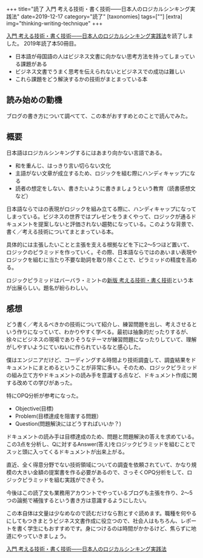+++
title="読了 入門 考える技術・書く技術――日本人のロジカルシンキング実践法"
date=2019-12-17
category="読了"
[taxonomies]
tags=[""]
[extra]
img="thinking-writing-technique"
+++

[入門 考える技術・書く技術――日本人のロジカルシンキング実践法](https://amzn.to/2Wnv3ut)を読了しました。
2019年読了本50冊目。
	
* 日本語が母国語の人はビジネス文書に向かない思考方法を持ってしまっている課題がある
* ビジネス文書でうまく思考を伝えられないとビジネスでの成功は難しい
* これら課題をどう解決するかの技術がまとまっている本

## 読み始めの動機

ブログの書き方について調べてて、この本がおすすめとのことで読んでみた。

## 概要

日本語はロジカルシンキングするにはあまり向かない言語である。

* 和を重んじ、はっきり言い切らない文化
* 主語がない文章が成立するため、ロジックを組む際にハンディキャップになる
* 読者の想定をしない、書きたいように書きましょうという教育（読書感想文など）

日本語ならではの表現がロジックを組み立てる際に、ハンディキャップになってしまっている。ビジネスの世界ではプレゼンをうまくやって、ロジックが通るドキュメントを提案しないと評価されない趨勢になっている。このような背景で、書く／考える技術についてまとまっている本。

具体的には主張したいことと主張を支える根拠などを下に2〜5つほど置いて、ロジックのピラミッドを作っていく。その際、日本語ならではのあいまい表現やロジックを組むに当たり不要な助詞を取り除くことで、ピラミッドの精度を高める。

ロジックピラミッドはバーバラ・ミントの[新版 考える技術・書く技術](https://amzn.to/2QpHMsU)という本が出展らしい。題名が紛らわしい。

## 感想

どう書く／考えるべきかの技術について紹介し、練習問題を出し、考えさせるという作りになっていて、わかりやすく学べる。最初は抽象的だったりするが、徐々にビジネスの現場でありそうなテーマが練習問題になったりしていて、理解がしやすいようにていねいに作られているなと感心した。

僕はエンジニアだけど、コーディングする時間より技術調査して、調査結果をドキュメントにまとめるということが非常に多い。そのため、ロジックピラミッドの組み立て方やドキュメントの読み手を意識する点など、ドキュメント作成に関する改めての学びがあった。

特にOPQ分析が参考になった。

* Objective(目標)
* Problem(目標達成を阻害する問題）
* Question(問題解決にはどうすればいいか？)

ドキュメントの読み手は目標達成のため、問題と問題解決の答えを求めている。この3点を分析し、Qに対するAnswer(答え)をロジックピラミッドを組むことでスッと頭に入ってくるドキュメントが出来上がる。

直近、全く得意分野でない技術領域についての調査を依頼されていて、かなり規模の大きい金額の提案書を作る必要があるので、さっそくOPQ分析をして、ロジックピラミッドを組む実践ができそう。

今後はこの読了文も業務用アカウントでやっているブログも主張を作り、2〜5つの論拠で補強するという書き方は意識するようにしたい。

この本自体は文量は少なめなので読むだけなら割とすぐ読めます。職種を何やるにしてもつきまとうビジネス文書作成に役立つので、社会人はもちろん、レポートを書く学生にもおすすめです。身につけるのは時間がかかるけど、焦らずに地道にやっていきましょう。

[入門 考える技術・書く技術――日本人のロジカルシンキング実践法](https://amzn.to/2Wnv3ut)
